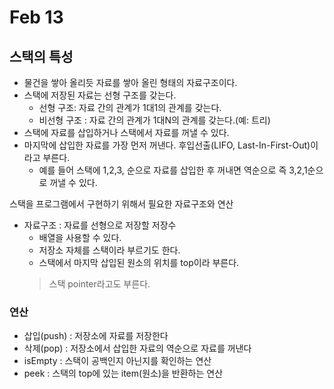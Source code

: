 # Feb 13
## 스택의 특성
- 물건을 쌓아 올리듯 자료를 쌓아 올린 형태의 자료구조이다.
- 스택에 저장된 자료는 선형 구조를 갖는다.
  - 선형 구조: 자료 간의 관계가 1대1의 관계를 갖는다.
  - 비선형 구조 : 자료 간의 관계가 1대N의 관계를 갖는다.(예: 트리)
- 스택에 자료를 삽입하거나 스택에서 자료를 꺼낼 수 있다.
- 마지막에 삽입한 자료를 가장 먼저 꺼낸다. 후입선출(LIFO, Last-In-First-Out)이라고 부른다.
  - 예를 들어 스택에 1,2,3, 순으로 자료를 삽입한 후 꺼내면 역순으로 즉 3,2,1순으로 꺼낼 수 있다.

스택을 프로그램에서 구현하기 위해서 필요한 자료구조와 연산
- 자료구조 : 자료를 선형으로 저장할 저장수
  - 배열을 사용할 수 있다.
  - 저장소 자체를 스택이라 부르기도 한다.
  - 스택에서 마지막 삽입된 원소의 위치를 top이라 부른다.
  > 스택 pointer라고도 부른다.

### 연산
- 삽입(push) : 저장소에 자료를 저장한다
- 삭제(pop) : 저장소에서 삽입한 자료의 역순으로 자료를 꺼낸다 
- isEmpty : 스택이 공백인지 아닌지를 확인하는 연산
- peek : 스택의 top에 있는 item(원소)을 반환하는 연산

